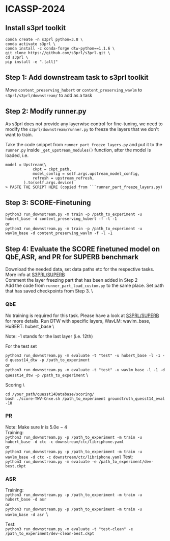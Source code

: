 # ICASSP-2024

## Install s3prl toolkit
```
conda create -n s3prl python=3.8 \
conda activate s3prl \
conda install -c conda-forge dtw-python==1.1.6 \
git clone https://github.com/s3prl/s3prl.git \
cd s3prl \
pip install -e ".[all]"
```

## Step 1: Add downstream task to s3prl toolkit

Move ```content_preserving_hubert``` or ```content_preserving_wavlm``` to ```s3prl/s3prl/downstream/``` to add as a task

## Step 2: Modify runner.py
As s3prl does not provide any layerwise control for fine-tuning, we need to modify the ```s3prl/downstream/runner.py``` to freeze the layers that we don't want to train.

Take the code snippet from ```runner_part_freeze_layers.py``` and put it to the ```runner.py``` inside ```_get_upstream_modules()``` function, after the model is loaded, i.e.  

```
model = Upstream(\
            ckpt = ckpt_path,
            model_config = self.args.upstream_model_config,
            refresh = upstream_refresh,
        ).to(self.args.device)
> PASTE THE SCRIPT HERE (copied from ```runner_part_freeze_layers.py)
```

## Step 3: SCORE-Finetuning
```python3 run_downstream.py -m train -p /path_to_experiment -u hubert_base -d content_preserving_hubert -f -l -1``` \
or \
```python3 run_downstream.py -m train -p /path_to_experiment -u wavlm_base -d content_preserving_wavlm -f -l -1``` 

## Step 4: Evaluate the SCORE finetuned model on QbE,ASR, and PR for SUPERB benchmark
Download the needed data, set data paths etc for the respective tasks. More info at [S3PRL/SUPERB](https://github.com/s3prl/s3prl/blob/main/s3prl/downstream/docs/superb.md) \
Comment the layer freezing part that has been added in Step 2 \
Add the code from ```runner_part_load_custom.py``` to the same place. Set path that has saved checkpoints from Step 3. \

### QbE
No training is required for this task. Please have a look at [S3PRL/SUPERB](https://github.com/s3prl/s3prl/blob/main/s3prl/downstream/docs/superb.md) for more details.
Run DTW with specific layers, WavLM: wavlm_base, HuBERT: hubert_base \

Note: -1 stands for the last layer (i.e. 12th)

For the test set

```python3 run_downstream.py -m evaluate -t "test" -u hubert_base -l -1 -d quesst14_dtw -p /path_to_experiment ``` \
or \
```python3 run_downstream.py -m evaluate -t "test" -u wavlm_base -l -1 -d quesst14_dtw -p /path_to_experiment``` \ 

Scoring \
```
cd /your_path/quesst14Database/scoring/
bash ./score-TWV-Cnxe.sh /path_to_experiment groundtruth_quesst14_eval -10
```

### PR
Note: Make sure lr is 5.0e − 4 \
Training: \
```python3 run_downstream.py -p /path_to_experiment -m train -u hubert_base -d ctc -c downstream/ctc/libriphone.yaml``` \
or \
```python3 run_downstream.py -p /path_to_experiment -m train -u wavlm_base -d ctc -c downstream/ctc/libriphone.yaml```
Test: \
```python3 run_downstream.py -m evaluate -e /path_to_experiment/dev-best.ckpt```

### ASR
Training: \
```python3 run_downstream.py -p /path_to_experiment -m train -u hubert_base -d asr``` \
or \
```python3 run_downstream.py -p /path_to_experiment -m train -u wavlm_base -d asr ```\

Test: \
```python3 run_downstream.py -m evaluate -t "test-clean" -e /path_to_experiment/dev-clean-best.ckpt``` 
